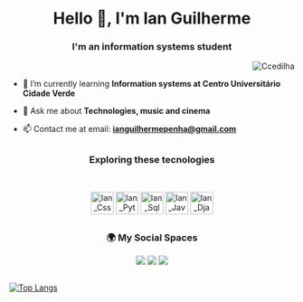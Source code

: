 <h1 align="center">Hello 👋, I'm Ian Guilherme</h1>

<h3  align="center">I'm an information systems student</h3>

<p align="right"> <img src="https://komarev.com/ghpvc/?username=Ccedilha&color=lightgrey&style=plastic" alt="Ccedilha" /> </p> 

 - 🌱 I’m currently learning **Information systems at Centro Universitário Cidade Verde**  
 
 - 💬 Ask me about **Technologies, music and cinema**
 
 - 📫 Contact me at email: **ianguilhermepenha@gmail.com**

##
<h3 align= center>Exploring these tecnologies</h3> 
<div style="display: inline_block"><br>
<p align=center>
  <img align="center" alt="Ian_Css" height="40" width="40" src="https://cdn.jsdelivr.net/gh/devicons/devicon@latest/icons/css3/css3-original.svg" />
  <img align="center" alt="Ian_Python" height="40" width="40" src="https://cdn.jsdelivr.net/gh/devicons/devicon@latest/icons/python/python-original.svg" />
  <img align="center" alt="Ian_Sql" height="40" width="40" src="https://cdn.jsdelivr.net/gh/devicons/devicon@latest/icons/mysql/mysql-original.svg" />
  <img align="center" alt="Ian_Java" height="40" width="40" src="https://cdn.jsdelivr.net/gh/devicons/devicon@latest/icons/java/java-original.svg" />
  <img align="center" alt="Ian_Django" height="40" width="40" src="https://cdn.jsdelivr.net/gh/devicons/devicon@latest/icons/django/django-plain-wordmark.svg" />
</p>
  </div>
  
##
<h3 align= center>🌍 My Social Spaces</h3>
<div>
 <p align= center>
   <a href="https://www.instagram.com/cedilha0/" target="_blank"><img src="https://img.shields.io/badge/-Instagram-%23E4405F?style=for-the-badge&logo=instagram&logoColor=white" target="_blank"></a>
   <a href="https://www.last.fm/pt/user/cecidilha1" target="_blank"><img src="https://img.shields.io/badge/last.fm-D51007?style=for-the-badge&logo=last.fm&logoColor=white"></a> 
   <a href="https://open.spotify.com/user/tpe2t3bq55rx06b2ugahhf340?si=847c23e866a74f7e" target="_blank"><img src="https://img.shields.io/badge/Spotify-1ED760?&style=for-the-badge&logo=spotify&logoColor=white"></a> 
 </p>
  
</div>

##

[![Top Langs](https://github-readme-stats.vercel.app/api/top-langs/?username=Ccedilha&layout=compact&theme=transparent)](https://github.com/anuraghazra/github-readme-stats)


